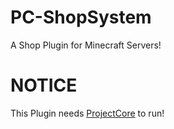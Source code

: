 # PC-ShopSystem
A Shop Plugin for Minecraft Servers! 

# NOTICE
This Plugin needs [ProjectCore](https://github.com/note3crafter/ProjectCore) to run!
